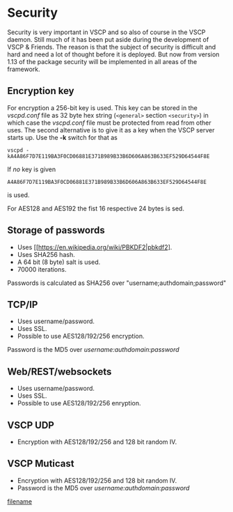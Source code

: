 # Security

Security is very important in VSCP and so also of course in the VSCP daemon. Still much of it has been put aside during the development of VSCP & Friends. The reason is that the subject of security is difficult and hard and need  a lot of thought before it is deployed. But now from version 1.13 of the package security will be implemented in all areas of the framework.

## Encryption key

For encryption a 256-bit key is used. This key can be stored in the *vscpd.conf* file as 32 byte hex string (`<general>` section `<security>`) in which case the *vscpd.conf* file must be protected from read from other uses. The second alternative is to give it as a key when the VSCP server starts up. Use the **-k** switch for that as

    vscpd -kA4A86F7D7E119BA3F0CD06881E371B989B33B6D606A863B633EF529D64544F8E 
    
If *no* key is given 

    A4A86F7D7E119BA3F0CD06881E371B989B33B6D606A863B633EF529D64544F8E 

is used.

For AES128 and AES192 the fist 16 respective 24 bytes is sed.

## Storage of passwords

* Uses [[https://en.wikipedia.org/wiki/PBKDF2|pbkdf2].
* Uses SHA256 hash.
* A 64 bit (8 byte) salt is used.
* 70000 iterations.

Passwords is calculated as SHA256 over "username;authdomain;password" 

## TCP/IP

* Uses username/password.
* Uses SSL.
* Possible to use AES128/192/256 encryption.

Password is the MD5 over *username:authdomain:password*

## Web/REST/websockets

* Uses username/password.
* Uses SSL.
* Possible to use AES128/192/256 enryption.

## VSCP UDP

* Encryption with AES128/192/256 and 128 bit random IV.

## VSCP Muticast

* Encryption with AES128/192/256 and 128 bit random IV.
* Password is the MD5 over *username:authdomain:password*



[filename](./bottom_copyright.md ':include')

